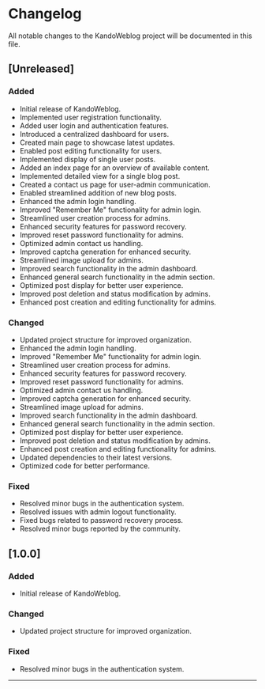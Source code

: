 
# Changelog

All notable changes to the KandoWeblog project will be documented in this file.


## [Unreleased]

### Added

- Initial release of KandoWeblog.
- Implemented user registration functionality.
- Added user login and authentication features.
- Introduced a centralized dashboard for users.
- Created main page to showcase latest updates.
- Enabled post editing functionality for users.
- Implemented display of single user posts.
- Added an index page for an overview of available content.
- Implemented detailed view for a single blog post.
- Created a contact us page for user-admin communication.
- Enabled streamlined addition of new blog posts.
- Enhanced the admin login handling.
- Improved "Remember Me" functionality for admin login.
- Streamlined user creation process for admins.
- Enhanced security features for password recovery.
- Improved reset password functionality for admins.
- Optimized admin contact us handling.
- Improved captcha generation for enhanced security.
- Streamlined image upload for admins.
- Improved search functionality in the admin dashboard.
- Enhanced general search functionality in the admin section.
- Optimized post display for better user experience.
- Improved post deletion and status modification by admins.
- Enhanced post creation and editing functionality for admins.

### Changed

- Updated project structure for improved organization.
- Enhanced the admin login handling.
- Improved "Remember Me" functionality for admin login.
- Streamlined user creation process for admins.
- Enhanced security features for password recovery.
- Improved reset password functionality for admins.
- Optimized admin contact us handling.
- Improved captcha generation for enhanced security.
- Streamlined image upload for admins.
- Improved search functionality in the admin dashboard.
- Enhanced general search functionality in the admin section.
- Optimized post display for better user experience.
- Improved post deletion and status modification by admins.
- Enhanced post creation and editing functionality for admins.
- Updated dependencies to their latest versions.
- Optimized code for better performance.

### Fixed

- Resolved minor bugs in the authentication system.
- Resolved issues with admin logout functionality.
- Fixed bugs related to password recovery process.
- Resolved minor bugs reported by the community.

## [1.0.0]
### Added

- Initial release of KandoWeblog.

### Changed

- Updated project structure for improved organization.

### Fixed

- Resolved minor bugs in the authentication system.

---